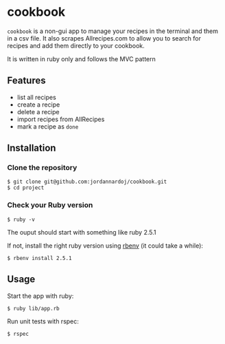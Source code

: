 # cookbook

`cookbook` is a non-gui app to manage your recipes in the terminal and them in a csv file. It also scrapes Allrecipes.com to allow you to search for recipes and add them directly to your cookbook.

It is written in ruby only and follows the MVC pattern

## Features
* list all recipes
* create a recipe
* delete a recipe
* import recipes from AllRecipes
* mark a recipe as `done`




## Installation
### Clone the repository
```
$ git clone git@github.com:jordannardoj/cookbook.git
$ cd project
```
### Check your Ruby version
```
$ ruby -v
```
The ouput should start with something like ruby 2.5.1

If not, install the right ruby version using [rbenv](https://github.com/rbenv/rbenv) (it could take a while):
```
$ rbenv install 2.5.1
```

## Usage
Start the app with ruby:
```
$ ruby lib/app.rb
```

Run unit tests with rspec:
```
$ rspec
```
